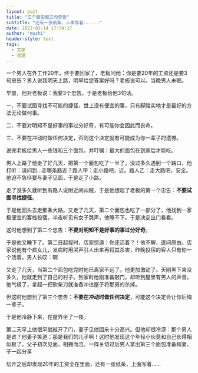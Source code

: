 ```yaml
---
layout: post
title: "三个面包和三句忠告"
subtitle: "还有一张纸条，上面写着......" 
date: 2022-02-14 17:54:17
author: "muzhi"
header-style: text
tags:
  - 文学
  - 哲理
---
```



一个男人在外工作20年，终于要回家了，老板问他：你是要20年的工资还是要3句忠告？男人说我明天上路，明早给您答案好吗？老板说可以。当晚男人未眠。

早晨，他对老板说：我要3个忠告。于是老板给他3句话。

一、不要试图寻找不可能的捷径，世上没有便宜的事，只有脚踏实地才是最好的方法无论做何事。

二、不要对明知不是好事的事过分好奇，有可能你会因此而丧命。

三、不要在冲动时做任何决定，否则这个决定就有可能成为你一辈子的遗憾。

说完老板给男人一些钱和三个面包，并叮嘱：最大的面包在到家后才能吃。

男人上路了他走了好几天，把第一个面包吃了一半了，没过多久遇到一个路口，他打听：请问到...走哪条路近？路人甲：走小路吧，近。路人乙：走大路吧，安全。他迫不急待要与妻子见面，于是走了小路。

走了没多久就听到有路人说附近闹山贼，于是他想起了老板的第一个忠告：**不要试图寻找捷径**。

于是他回头去走那条大路。又走了几天，第二个面包也吃了一部分了，他找到一家极便宜的客栈投宿。半夜听见有女子哭声，他睡不下。于是决定出门看看。

这时他想到了第二个忠告：**不要对明知不是好事的事过分好奇**。

于是他又睡下了。第二日起程时，店家惊道：你还活着？！他不解，遂问原由。店家说他有个疯女儿，发病时用哭声引人出来再将其杀害，昨晚投宿的客人只有你一个活着。男人长叹：啊

又走了几天，当第二个面包吃完时他已离家不远了。他更加激动了。天刚黑下来没多久，他就走到了自己的村子。到家时他刚准备敲门，却听到屋里有男人的声音。他气极了，拿起一把砍柴刀就准备冲进屋子将那男的杀掉。

但这时他想到了第三个忠告：**不要在冲动时做任何决定**，可能这个决定会让你后悔一辈子。

于是他冷静下来，在屋外坐了一夜。

第二天早上他很早就敲开了门，妻子见他回来十分高兴。但他却很冷漠：那个男人是谁？他妻子笑道：那是我们的儿子啊！这时他发现这个年轻小伙竟和自己长得相似极了。父子初次见面，相拥而泣。一阵关切过后男人拿出第三个面包准备和妻、子一起分享

切开之后却发现20年的工资全在里面，还有一张纸条，上面写着......